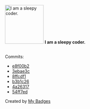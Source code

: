 <img src="https://my-badges.github.io/my-badges/sleepy-coder.png" alt="I am a sleepy coder." title="I am a sleepy coder." width="128">
<strong>I am a sleepy coder.</strong>
<br><br>

Commits:

- <a href="https://github.com/WinJayX/011.Bind-DNS/commit/e8f00b2d748569073b4551fb1cf312738579688e">e8f00b2</a>
- <a href="https://github.com/WinJayX/winjayx.github.io/commit/3ebae3c664d1fccdc48b5881502f27bbd02883ae">3ebae3c</a>
- <a href="https://github.com/WinJayX/013.K8SReg/commit/8ffcdf1868dfc9858b605347610d7040eeef6bee">8ffcdf1</a>
- <a href="https://github.com/WinJayX/009.PublicCourses/commit/b3b1c261995b763dc9cce4659bd0d3bdb4ca6893">b3b1c26</a>
- <a href="https://github.com/WinJayX/011.Bind-DNS/commit/4a263174d2663e66bd3045216c7a4014398e9935">4a26317</a>
- <a href="https://github.com/WinJayX/winjayx.github.io/commit/54ff7ed4123dffcb28e408a9fb7a60e9c950062c">54ff7ed</a>


Created by <a href="https://github.com/my-badges/my-badges">My Badges</a>
